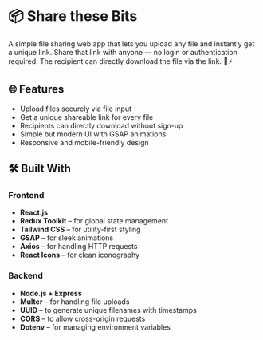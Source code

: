# 📦 Share these Bits

A simple file sharing web app that lets you upload any file and instantly get a unique link. Share that link with anyone — no login or authentication required. The recipient can directly download the file via the link. 🔗⚡

## 🌐 Features

- Upload files securely via file input
- Get a unique shareable link for every file
- Recipients can directly download without sign-up
- Simple but modern UI with GSAP animations
- Responsive and mobile-friendly design

## 🛠️ Built With

### Frontend
- **React.js**
- **Redux Toolkit** – for global state management
- **Tailwind CSS** – for utility-first styling
- **GSAP** – for sleek animations
- **Axios** – for handling HTTP requests
- **React Icons** – for clean iconography

### Backend
- **Node.js + Express**
- **Multer** – for handling file uploads
- **UUID** – to generate unique filenames with timestamps
- **CORS** – to allow cross-origin requests
- **Dotenv** – for managing environment variables

